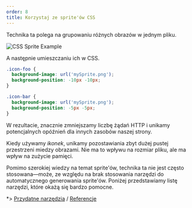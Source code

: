 ```yaml
---
order: 8
title: Korzystaj ze sprite'ów CSS
---
```


Technika ta polega na grupowaniu różnych obrazów w jednym pliku.

<img id="img-sprite" src="http://browserdiet.com/en/assets/img/sprite-example.jpg" alt="CSS Sprite Example">

A następnie umieszczaniu ich w CSS.

```css
.icon-foo {
  background-image: url('mySprite.png');
  background-position: -10px -10px;
}

.icon-bar {
  background-image: url('mySprite.png');
  background-position: -5px -5px;
}
```

W rezultacie, znacznie zmniejszamy liczbę żądań HTTP i unikamy potencjalnych opóźnień dla innych zasobów naszej strony.

Kiedy używamy *ikonek*, unikamy pozostawiania zbyt dużej pustej przestrzeni miedzy obrazami. Nie ma to wpływu na rozmiar pliku, ale ma wpływ na zużycie pamięci.

Pomimo szerokiej wiedzy na temat sprite'ów, technika ta nie jest często stosowana&mdash;może, ze względu na brak stosowania narzędzi do automatycznego generowania sprite'ów. Poniżej przedstawiamy listę narzędzi, które okażą się bardzo pomocne.

*> [Przydatne narzędzia](https://github.com/zenorocha/browser-diet/wiki/Tools#use-css-sprites) / [Referencje](https://github.com/zenorocha/browser-diet/wiki/References#use-css-sprites)
